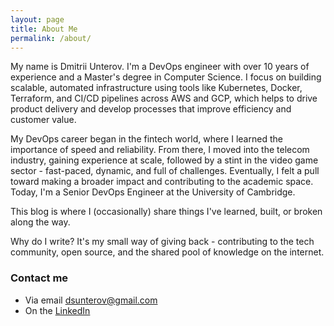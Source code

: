 ```yaml
---
layout: page
title: About Me
permalink: /about/
---
```


My name is Dmitrii Unterov. I'm a DevOps engineer with over 10 years of experience and a Master's degree in Computer Science. I focus on building scalable, automated infrastructure using tools like Kubernetes, Docker, Terraform, and CI/CD pipelines across AWS and GCP, which helps to drive product delivery and develop processes that improve efficiency and customer value.

My DevOps career began in the fintech world, where I learned the importance of speed and reliability. From there, I moved into the telecom industry, gaining experience at scale, followed by a stint in the video game sector - fast-paced, dynamic, and full of challenges. Eventually, I felt a pull toward making a broader impact and contributing to the academic space. Today, I'm a Senior DevOps Engineer at the University of Cambridge.

This blog is where I (occasionally) share things I've learned, built, or broken along the way.

Why do I write? It's my small way of giving back - contributing to the tech community, open source, and the shared pool of knowledge on the internet.


### Contact me

- Via email [dsunterov@gmail.com](mailto:dsunterov@gmail.com)
- On the [LinkedIn](https://www.linkedin.com/in/unterov/)
